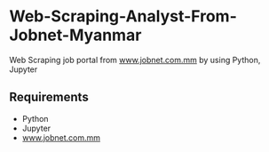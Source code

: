 # Web-Scraping-Analyst-From-Jobnet-Myanmar
Web Scraping job portal from www.jobnet.com.mm by using Python, Jupyter

## Requirements
  * Python
  * Jupyter
  * www.jobnet.com.mm
